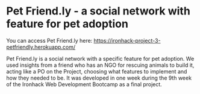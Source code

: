 # Pet Friend.ly - a social network with feature for pet adoption

You can access Pet Friend.ly here: https://ironhack-project-3-petfriendly.herokuapp.com/

Pet Friend.ly is a social network with a specific feature for pet adoption. We used insights from a friend who has an NGO for rescuing animals to build it, acting like a PO on the Project, choosing what features to implement and how they needed to be. It was developed in one week during the 9th week of the Ironhack Web Development Bootcamp as a final project.
